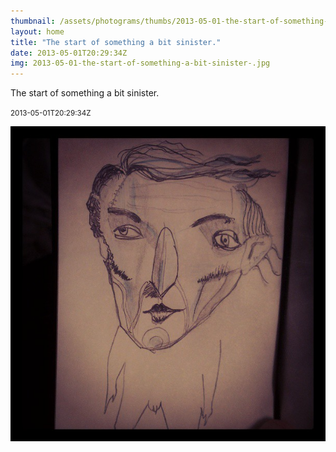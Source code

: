 ```yaml
---
thumbnail: /assets/photograms/thumbs/2013-05-01-the-start-of-something-a-bit-sinister-.jpg
layout: home
title: "The start of something a bit sinister."
date: 2013-05-01T20:29:34Z
img: 2013-05-01-the-start-of-something-a-bit-sinister-.jpg
---
```


The start of something a bit sinister.

<small>2013-05-01T20:29:34Z</small>

![The start of something a bit sinister.](/assets/photograms/original/2013-05-01-the-start-of-something-a-bit-sinister-.jpg)
